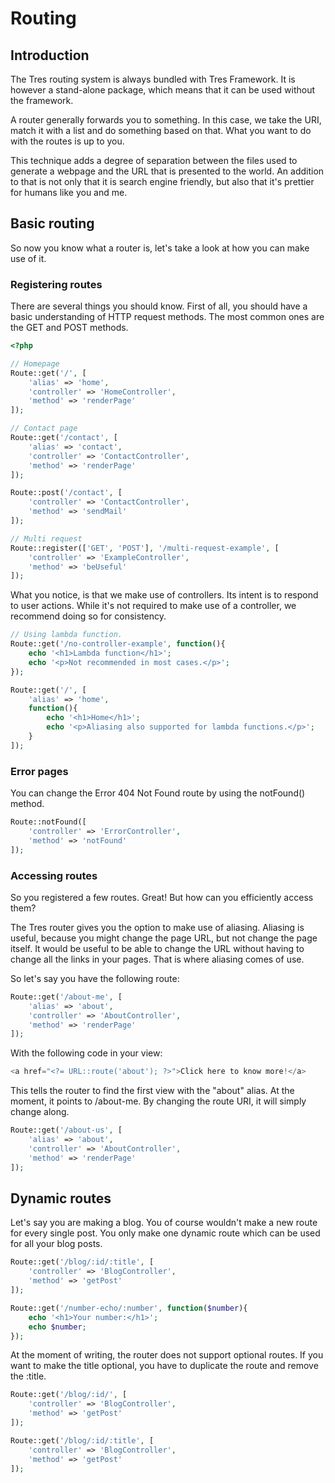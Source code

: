 Routing
============

## Introduction

The Tres routing system is always bundled with Tres Framework. It is however a 
stand-alone package, which means that it can be used without the framework.

A router generally forwards you to something. In this case, we take the URI, match it with a 
list and do something based on that. What you want to do with the routes is up to you.

This technique adds a degree of separation between the files used to generate a webpage and the 
URL that is presented to the world. An addition to that is not only that it is search engine friendly,
but also that it's prettier for humans like you and me.

## Basic routing
So now you know what a router is, let's take a look at how you can make use of it.

### Registering routes
There are several things you should know. First of all, you should have a basic understanding of 
HTTP request methods. The most common ones are the GET and POST methods.

```php
<?php

// Homepage
Route::get('/', [
    'alias' => 'home',
    'controller' => 'HomeController',
    'method' => 'renderPage'
]);

// Contact page
Route::get('/contact', [
    'alias' => 'contact',
    'controller' => 'ContactController',
    'method' => 'renderPage'
]);

Route::post('/contact', [
    'controller' => 'ContactController',
    'method' => 'sendMail'
]);

// Multi request
Route::register(['GET', 'POST'], '/multi-request-example', [
    'controller' => 'ExampleController',
    'method' => 'beUseful'
]);
```
What you notice, is that we make use of controllers. Its intent is to respond to user actions.
While it's not required to make use of a controller, we recommend doing so for consistency.
```php
// Using lambda function.
Route::get('/no-controller-example', function(){
    echo '<h1>Lambda function</h1>';
    echo '<p>Not recommended in most cases.</p>';
});

Route::get('/', [
    'alias' => 'home',
    function(){
        echo '<h1>Home</h1>';
        echo '<p>Aliasing also supported for lambda functions.</p>';
    }
]);
```

### Error pages
You can change the Error 404 Not Found route by using the notFound() method.
```php
Route::notFound([
    'controller' => 'ErrorController',
    'method' => 'notFound'
]);
```

### Accessing routes
So you registered a few routes. Great! But how can you efficiently access them?

The Tres router gives you the option to make use of aliasing. Aliasing is useful, because you might 
change the page URL, but not change the page itself. It would be useful to be able to change the URL
without having to change all the links in your pages. That is where aliasing comes of use.

So let's say you have the following route:
```php
Route::get('/about-me', [
    'alias' => 'about',
    'controller' => 'AboutController',
    'method' => 'renderPage'
]);
```
With the following code in your view:
```php
<a href="<?= URL::route('about'); ?>">Click here to know more!</a>
```
This tells the router to find the first view with the "about" alias. At the moment, it points to
/about-me. By changing the route URI, it will simply change along.
```php
Route::get('/about-us', [
    'alias' => 'about',
    'controller' => 'AboutController',
    'method' => 'renderPage'
]);
```

## Dynamic routes
Let's say you are making a blog. You of course wouldn't make a new route for every single post. 
You only make one dynamic route which can be used for all your blog posts.
```php
Route::get('/blog/:id/:title', [
    'controller' => 'BlogController',
    'method' => 'getPost'
]);

Route::get('/number-echo/:number', function($number){
    echo '<h1>Your number:</h1>';
    echo $number;
});
```
At the moment of writing, the router does not support optional routes. If you want to make 
the title optional, you have to duplicate the route and remove the :title.
```php
Route::get('/blog/:id/', [
    'controller' => 'BlogController',
    'method' => 'getPost'
]);

Route::get('/blog/:id/:title', [
    'controller' => 'BlogController',
    'method' => 'getPost'
]);
```
